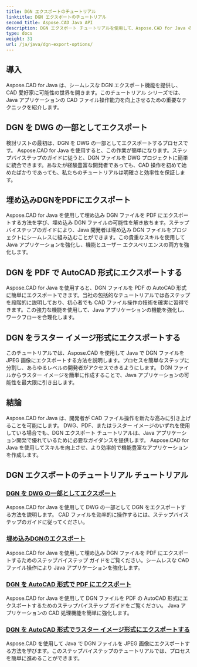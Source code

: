 ```yaml
---
title: DGN エクスポートのチュートリアル
linktitle: DGN エクスポートのチュートリアル
second_title: Aspose.CAD Java API
description: DGN エクスポート チュートリアルを使用して、Aspose.CAD for Java の機能を最大限に活用してください。 DWG の一部としての DGN のエクスポートからラスター イメージの簡単な作成まで、効率的な CAD ファイル操作を学びます。
type: docs
weight: 31
url: /ja/java/dgn-export-options/
---
```

## 導入

Aspose.CAD for Java は、シームレスな DGN エクスポート機能を提供し、CAD 愛好家に可能性の世界を開きます。このチュートリアル シリーズでは、Java アプリケーションの CAD ファイル操作能力を向上させるための重要なテクニックを紹介します。

## DGN を DWG の一部としてエクスポート

検討リストの最初は、DGN を DWG の一部としてエクスポートするプロセスです。 Aspose.CAD for Java を使用すると、この作業が簡単になります。ステップバイステップのガイドに従うと、DGN ファイルを DWG プロジェクトに簡単に統合できます。あなたが経験豊富な開発者であっても、CAD 操作を初めて始めたばかりであっても、私たちのチュートリアルは明確さと効率性を保証します。

## 埋め込みDGNをPDFにエクスポート

Aspose.CAD for Java を使用して埋め込み DGN ファイルを PDF にエクスポートする方法を学び、埋め込み DGN ファイルの可能性を解き放ちます。ステップバイステップのガイドにより、Java 開発者は埋め込み DGN ファイルをプロジェクトにシームレスに組み込むことができます。この貴重なスキルを使用して Java アプリケーションを強化し、機能とユーザー エクスペリエンスの両方を強化します。

## DGN を PDF で AutoCAD 形式にエクスポートする

Aspose.CAD for Java を使用すると、DGN ファイルを PDF の AutoCAD 形式に簡単にエクスポートできます。当社の包括的なチュートリアルでは各ステップを段階的に説明しており、初心者でも CAD ファイル操作の技術を確実に習得できます。この強力な機能を使用して、Java アプリケーションの機能を強化し、ワークフローを合理化します。

## DGN をラスター イメージ形式にエクスポートする

このチュートリアルでは、Aspose.CAD を使用して Java で DGN ファイルを JPEG 画像にエクスポートする方法を説明します。プロセスを簡単なステップに分割し、あらゆるレベルの開発者がアクセスできるようにします。 DGN ファイルからラスター イメージを簡単に作成することで、Java アプリケーションの可能性を最大限に引き出します。

## 結論

Aspose.CAD for Java は、開発者が CAD ファイル操作を新たな高みに引き上げることを可能にします。 DWG、PDF、またはラスター イメージのいずれを使用している場合でも、DGN エクスポート チュートリアルは、Java アプリケーション開発で優れているために必要なガイダンスを提供します。 Aspose.CAD for Java を使用してスキルを向上させ、より効率的で機能豊富なアプリケーションを作成します。
## DGN エクスポートのチュートリアル チュートリアル
### [DGN を DWG の一部としてエクスポート](./export-dgn-as-part-of-dwg/)
Aspose.CAD for Java を使用して DWG の一部として DGN をエクスポートする方法を説明します。 CAD ファイルを効率的に操作するには、ステップバイステップのガイドに従ってください。
### [埋め込みDGNのエクスポート](./export-embedded-dgn/)
Aspose.CAD for Java を使用して埋め込み DGN ファイルを PDF にエクスポートするためのステップバイステップ ガイドをご覧ください。シームレスな CAD ファイル操作により Java アプリケーションを強化します。
### [DGN を AutoCAD 形式で PDF にエクスポート](./exporting-dgn-to-pdf/)
Aspose.CAD for Java を使用して DGN ファイルを PDF の AutoCAD 形式にエクスポートするためのステップバイステップ ガイドをご覧ください。 Java アプリケーションの CAD 処理機能を簡単に強化します。
### [DGN を AutoCAD 形式でラスター イメージ形式にエクスポートする](./exporting-dgn-to-raster-image/)
Aspose.CAD を使用して Java で DGN ファイルを JPEG 画像にエクスポートする方法を学びます。このステップバイステップのチュートリアルでは、プロセスを簡単に進めることができます。